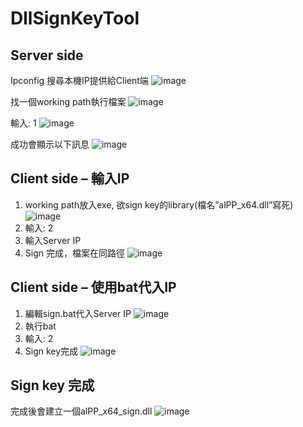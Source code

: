 # DllSignKeyTool
## Server side
Ipconfig 搜尋本機IP提供給Client端
![image](https://user-images.githubusercontent.com/10304041/168124772-7534e1ba-1e2a-49bc-b6da-32a8813803b6.png)

找一個working path執行檔案
![image](https://user-images.githubusercontent.com/10304041/168124793-ec9df294-bba7-4624-933b-44dde2bf47bf.png)

輸入: 1
![image](https://user-images.githubusercontent.com/10304041/168124804-891c84cd-ff95-4ede-b1b5-255f7e80be8e.png)

成功會顯示以下訊息
![image](https://user-images.githubusercontent.com/10304041/168124826-d978c042-d244-4663-9724-1f6cd1218510.png)

## Client side – 輸入IP
1. working path放入exe, 欲sign key的library(檔名”alPP_x64.dll”寫死)
![image](https://user-images.githubusercontent.com/10304041/168125067-7b1f193e-899e-46e4-9731-ca9002b3a6e5.png)
2. 輸入: 2
3. 輸入Server IP
4. Sign 完成，檔案在同路徑
![image](https://user-images.githubusercontent.com/10304041/168125099-5ccb0d33-381b-4a4a-acbc-d5aafc539d72.png)

## Client side – 使用bat代入IP
1. 編輯sign.bat代入Server IP
![image](https://user-images.githubusercontent.com/10304041/168125198-15c5fc69-f443-4786-8f95-753f41db259d.png)
2. 執行bat
3. 輸入: 2
4. Sign key完成
![image](https://user-images.githubusercontent.com/10304041/168125261-f00d4130-372c-4019-81ea-3cf1eb11ca72.png)

## Sign key 完成
完成後會建立一個alPP_x64_sign.dll
![image](https://user-images.githubusercontent.com/10304041/168125356-9785a057-971c-4b88-9e3e-369d3ddcd1a5.png)





